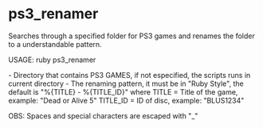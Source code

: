 ps3_renamer
===========

Searches through a specified folder for PS3 games and renames the folder to a understandable pattern.


USAGE: 
  ruby ps3_renamer <folder> <pattern>
  
  <folder>    - Directory that contains PS3 GAMES, if not especified, the scripts runs in current directory
  <pattern>   - The renaming pattern, it must be in "Ruby Style", the default is "%{TITLE} - %{TITLE_ID}" where
                  TITLE     = Title of the game, example: "Dead or Alive 5"
                  TITLE_ID  = ID of disc, example: "BLUS1234"
                  
  OBS: Spaces and special characters are escaped with "_"
